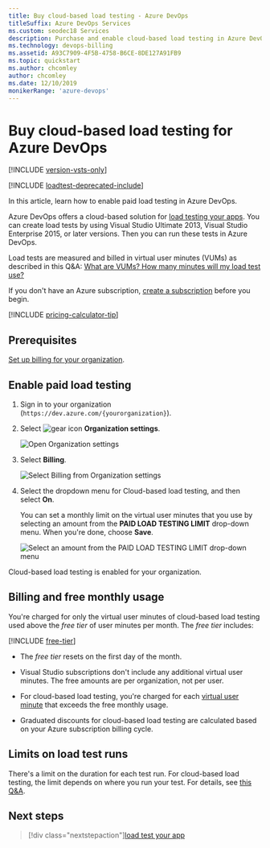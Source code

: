```yaml
---
title: Buy cloud-based load testing - Azure DevOps
titleSuffix: Azure DevOps Services
ms.custom: seodec18 Services
description: Purchase and enable cloud-based load testing in Azure DevOps.
ms.technology: devops-billing
ms.assetid: A93C7909-4F5B-4758-B6CE-8DE127A91FB9
ms.topic: quickstart
ms.author: chcomley
author: chcomley
ms.date: 12/10/2019
monikerRange: 'azure-devops'
---
```


# Buy cloud-based load testing for Azure DevOps

[!INCLUDE [version-vsts-only](../../includes/version-vsts-only.md)]

[!INCLUDE [loadtest-deprecated-include](../../test/includes/loadtest-deprecated-include.md)]

In this article, learn how to enable paid load testing in Azure DevOps.

Azure DevOps offers a cloud-based solution for [load testing your apps](../../test/load-test/index.md). You can create load tests by using Visual Studio Ultimate 2013, Visual Studio Enterprise 2015, or later versions. Then you can run these tests in Azure DevOps.

Load tests are measured and billed in virtual user minutes (VUMs) as described in this Q&A: [What are VUMs? How many minutes will my load test use?](../../test/load-test/reference-qa.md#VUM)

If you don't have an Azure subscription, [create a subscription](https://azure.microsoft.com/pricing/purchase-options/) before you begin.

[!INCLUDE [pricing-calculator-tip](../../includes/pricing-calculator-tip.md)]

<a name="buy-load-testing"></a>

## Prerequisites

[Set up billing for your organization](set-up-billing-for-your-organization-vs.md).

## Enable paid load testing

1.  Sign in to your organization (`https://dev.azure.com/{yourorganization}`).

2.  Select ![gear icon](../../media/icons/gear-icon.png) **Organization settings**.

    ![Open Organization settings](../../media/settings/open-admin-settings-vert.png)

3.  Select **Billing**.

    ![Select Billing from Organization settings](media/shared/select-billing-organization-settings.png)

4.  Select the dropdown menu for Cloud-based load testing, and then select **On**.

    You can set a monthly limit on the virtual user minutes that you use by selecting an amount from the **PAID LOAD TESTING LIMIT** drop-down menu. When you're done, choose **Save**.

    ![Select an amount from the PAID LOAD TESTING LIMIT drop-down menu](media/shared/paid-load-testing-limit.png)

Cloud-based load testing is enabled for your organization.

## Billing and free monthly usage

You're charged for only the virtual user minutes of cloud-based load testing used above the _free tier_ of user minutes per month. The _free tier_ includes:

[!INCLUDE [free-tier](../../includes/free-tier.md)]

* The _free tier_ resets on the first day of the month.

* Visual Studio subscriptions don't include any additional virtual user minutes. The free amounts are per organization, not per user.

* For cloud-based load testing, you're charged for each
  [virtual user minute](../../test/load-test/reference-qa.md#VUM) that exceeds the free monthly usage.

* Graduated discounts for cloud-based load testing are calculated based on your Azure subscription billing cycle.

## Limits on load test runs

There's a limit on the duration for each test run. For cloud-based load testing, the limit depends on where you run your test. For details, see [this Q&A](../../test/load-test/reference-qa.md#test-limits).

## Next steps

> [!div class="nextstepaction"][load test your app](../../test/load-test/get-started-simple-cloud-load-test.md)
